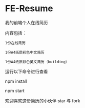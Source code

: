 # FE-Resume
我的前端个人在线简历

内容包括：

    1份在线简历

    1份A4纸质彩色中文简历

    1份A4纸质彩色英文简历（building）

运行以下命令进行查看

npm install

npm start

欢迎喜欢这份简历的小伙伴 star 与 fork